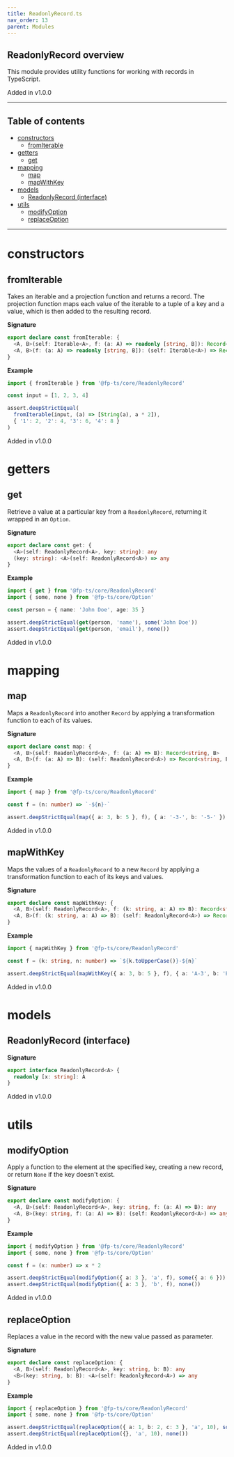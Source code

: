 ```yaml
---
title: ReadonlyRecord.ts
nav_order: 13
parent: Modules
---
```


## ReadonlyRecord overview

This module provides utility functions for working with records in TypeScript.

Added in v1.0.0

---

<h2 class="text-delta">Table of contents</h2>

- [constructors](#constructors)
  - [fromIterable](#fromiterable)
- [getters](#getters)
  - [get](#get)
- [mapping](#mapping)
  - [map](#map)
  - [mapWithKey](#mapwithkey)
- [models](#models)
  - [ReadonlyRecord (interface)](#readonlyrecord-interface)
- [utils](#utils)
  - [modifyOption](#modifyoption)
  - [replaceOption](#replaceoption)

---

# constructors

## fromIterable

Takes an iterable and a projection function and returns a record.
The projection function maps each value of the iterable to a tuple of a key and a value, which is then added to the resulting record.

**Signature**

```ts
export declare const fromIterable: {
  <A, B>(self: Iterable<A>, f: (a: A) => readonly [string, B]): Record<string, B>
  <A, B>(f: (a: A) => readonly [string, B]): (self: Iterable<A>) => Record<string, B>
}
```

**Example**

```ts
import { fromIterable } from '@fp-ts/core/ReadonlyRecord'

const input = [1, 2, 3, 4]

assert.deepStrictEqual(
  fromIterable(input, (a) => [String(a), a * 2]),
  { '1': 2, '2': 4, '3': 6, '4': 8 }
)
```

Added in v1.0.0

# getters

## get

Retrieve a value at a particular key from a `ReadonlyRecord`, returning it wrapped in an `Option`.

**Signature**

```ts
export declare const get: {
  <A>(self: ReadonlyRecord<A>, key: string): any
  (key: string): <A>(self: ReadonlyRecord<A>) => any
}
```

**Example**

```ts
import { get } from '@fp-ts/core/ReadonlyRecord'
import { some, none } from '@fp-ts/core/Option'

const person = { name: 'John Doe', age: 35 }

assert.deepStrictEqual(get(person, 'name'), some('John Doe'))
assert.deepStrictEqual(get(person, 'email'), none())
```

Added in v1.0.0

# mapping

## map

Maps a `ReadonlyRecord` into another `Record` by applying a transformation function to each of its values.

**Signature**

```ts
export declare const map: {
  <A, B>(self: ReadonlyRecord<A>, f: (a: A) => B): Record<string, B>
  <A, B>(f: (a: A) => B): (self: ReadonlyRecord<A>) => Record<string, B>
}
```

**Example**

```ts
import { map } from '@fp-ts/core/ReadonlyRecord'

const f = (n: number) => `-${n}-`

assert.deepStrictEqual(map({ a: 3, b: 5 }, f), { a: '-3-', b: '-5-' })
```

Added in v1.0.0

## mapWithKey

Maps the values of a `ReadonlyRecord` to a new `Record` by applying a transformation function to each of its keys and values.

**Signature**

```ts
export declare const mapWithKey: {
  <A, B>(self: ReadonlyRecord<A>, f: (k: string, a: A) => B): Record<string, B>
  <A, B>(f: (k: string, a: A) => B): (self: ReadonlyRecord<A>) => Record<string, B>
}
```

**Example**

```ts
import { mapWithKey } from '@fp-ts/core/ReadonlyRecord'

const f = (k: string, n: number) => `${k.toUpperCase()}-${n}`

assert.deepStrictEqual(mapWithKey({ a: 3, b: 5 }, f), { a: 'A-3', b: 'B-5' })
```

Added in v1.0.0

# models

## ReadonlyRecord (interface)

**Signature**

```ts
export interface ReadonlyRecord<A> {
  readonly [x: string]: A
}
```

Added in v1.0.0

# utils

## modifyOption

Apply a function to the element at the specified key, creating a new record,
or return `None` if the key doesn't exist.

**Signature**

```ts
export declare const modifyOption: {
  <A, B>(self: ReadonlyRecord<A>, key: string, f: (a: A) => B): any
  <A, B>(key: string, f: (a: A) => B): (self: ReadonlyRecord<A>) => any
}
```

**Example**

```ts
import { modifyOption } from '@fp-ts/core/ReadonlyRecord'
import { some, none } from '@fp-ts/core/Option'

const f = (x: number) => x * 2

assert.deepStrictEqual(modifyOption({ a: 3 }, 'a', f), some({ a: 6 }))
assert.deepStrictEqual(modifyOption({ a: 3 }, 'b', f), none())
```

Added in v1.0.0

## replaceOption

Replaces a value in the record with the new value passed as parameter.

**Signature**

```ts
export declare const replaceOption: {
  <A, B>(self: ReadonlyRecord<A>, key: string, b: B): any
  <B>(key: string, b: B): <A>(self: ReadonlyRecord<A>) => any
}
```

**Example**

```ts
import { replaceOption } from '@fp-ts/core/ReadonlyRecord'
import { some, none } from '@fp-ts/core/Option'

assert.deepStrictEqual(replaceOption({ a: 1, b: 2, c: 3 }, 'a', 10), some({ a: 10, b: 2, c: 3 }))
assert.deepStrictEqual(replaceOption({}, 'a', 10), none())
```

Added in v1.0.0
